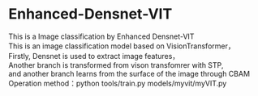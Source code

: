 # Enhanced-Densnet-VIT
This is a Image classification by Enhanced Densnet-VIT <br>
This is an image classification model based on VisionTransformer，<br>
Firstly, Densnet is used to extract image features，<br>
Another branch is transformed from vison transfomrer with STP,  <br>
and another branch learns from the surface of the image through CBAM <br>
Operation method：python tools/train.py models/myvit/myVIT.py <br>
